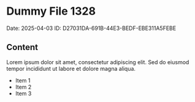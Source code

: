 # Dummy File 1328

Date: 2025-04-03
ID: D27031DA-691B-44E3-BEDF-EBE311A5FEBE

## Content

Lorem ipsum dolor sit amet, consectetur adipiscing elit.
Sed do eiusmod tempor incididunt ut labore et dolore magna aliqua.

* Item 1
* Item 2
* Item 3


